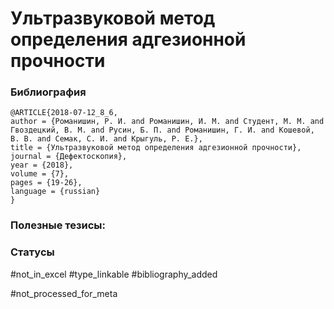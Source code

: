 # Ультразвуковой метод определения адгезионной прочности


### Библиография
```
@ARTICLE{2018-07-12_8_6,
author = {Романишин, Р. И. and Романишин, И. М. and Студент, М. М. and Гвоздецкий, В. М. and Русин, Б. П. and Романишин, Г. И. and Кошевой, В. В. and Семак, С. И. and Крыгуль, Р. Е.},
title = {Ультразвуковой метод определения адгезионной прочности},
journal = {Дефектоскопия},
year = {2018},
volume = {7},
pages = {19-26},
language = {russian}
}
```

### Полезные тезисы:

### Статусы
#not_in_excel 
#type_linkable 
#bibliography_added

#not_processed_for_meta
